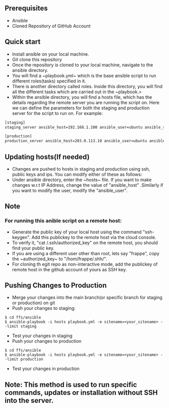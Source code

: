 ## Prerequisites
* Ansible
* Cloned Repository of GitHub Account

## Quick start
* Install ansible on your local machine.
* Git clone this repository
* Once the repository is cloned to your local machine, navigate to the ansible directory.
* You will find a ~playbook.yml~ which is the base ansible script to run different roles(tasks) specified in it.
* There is another directory called roles. Inside this directory, you will find all the different tasks which are carried out in the ~playbook.>
* Within the ansible directory, you will find a hosts file, which has the details regarding the remote server you are running the script on. Here we can define the parameters for both the staging and production server for the script to run on. For example:

```sh
[staging]
staging_server ansible_host=192.168.1.100 ansible_user=ubuntu ansible_ssh_private_key_file=~/.ssh/id_rsa

[production]
production_server ansible_host=203.0.113.10 ansible_user=ubuntu ansible_ssh_private_key_file=~/.ssh/id_rsa
```
## Updating hosts(If needed)

* Changes are pushed to hosts in staging and production using ssh, public keys and ips. You can modify either of these as follows:
* Under ansible directory, enter the ~hosts~ file. If you want to make changes w.r.t IP Address, change the value of "ansible_host" .Similarly if you want to modify the user, modify the "ansible_user".

## Note
### For running this anible script on a remote host:
* Generate the public key of your local host using the command "ssh-keygen". Add this publickey to the remote host via the cloud console.
* To verify it,  "cat /.ssh/authorized_key" on the remote host, you should find your public key.
* If you are using a different user other than root, lets say "frappe", copy the ~authorized_key~ to "/hom/frappe/.shh/".
* For cloning th egit repo as non-interactive mode, add the publickey of remote host in the github account of yours as SSH key.


## Pushing Changes to Production
* Merge your changes into the main branch(or specific branch for staging or production) on git
* Push your changes to staging:
```
$ cd ffs/ansible
$ ansible-playbook -i hosts playbook.yml -e sitename=<your_sitename> --limit staging
```
* Test your changes in staging
* Push your changes to production
```
$ cd ffs/ansible
$ ansible-playbook -i hosts playbook.yml -e sitename=<your_sitename> --limit production
```
* Test your changes in production


## Note: This method is used to run specific commands, updates or installation without SSH into the server.
